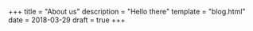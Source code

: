 +++
title = "About us"
description = "Hello there"
template = "blog.html"
date = 2018-03-29
draft = true
+++

